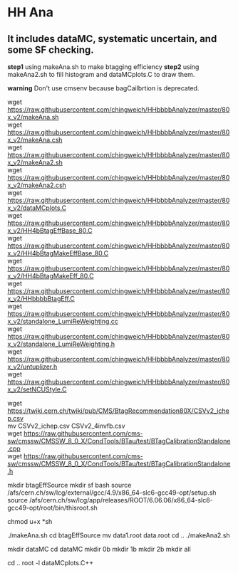 
HH Ana
==============
It includes dataMC, systematic uncertain, and some SF checking.
--------------------
**step1**
using makeAna.sh to make btagging efficiency
**step2**
using makeAna2.sh to fill histogram and dataMCplots.C to draw them.

**warning**
Don't use cmsenv because bagCailbrtion is deprecated. 

wget https://raw.githubusercontent.com/chingweich/HHbbbbAnalyzer/master/80x_v2/makeAna.sh<br>
wget https://raw.githubusercontent.com/chingweich/HHbbbbAnalyzer/master/80x_v2/makeAna.csh<br>
wget https://raw.githubusercontent.com/chingweich/HHbbbbAnalyzer/master/80x_v2/makeAna2.sh<br>
wget https://raw.githubusercontent.com/chingweich/HHbbbbAnalyzer/master/80x_v2/makeAna2.csh<br>
wget https://raw.githubusercontent.com/chingweich/HHbbbbAnalyzer/master/80x_v2/dataMCplots.C<br>
wget https://raw.githubusercontent.com/chingweich/HHbbbbAnalyzer/master/80x_v2/HH4bBtagEffBase_80.C<br>
wget https://raw.githubusercontent.com/chingweich/HHbbbbAnalyzer/master/80x_v2/HH4bBtagMakeEffBase_80.C<br>
wget https://raw.githubusercontent.com/chingweich/HHbbbbAnalyzer/master/80x_v2/HH4bBtagMakeEff_80.C<br>
wget https://raw.githubusercontent.com/chingweich/HHbbbbAnalyzer/master/80x_v2/HHbbbbBtagEff.C<br>
wget https://raw.githubusercontent.com/chingweich/HHbbbbAnalyzer/master/80x_v2/standalone_LumiReWeighting.cc<br>
wget https://raw.githubusercontent.com/chingweich/HHbbbbAnalyzer/master/80x_v2/standalone_LumiReWeighting.h<br>
wget https://raw.githubusercontent.com/chingweich/HHbbbbAnalyzer/master/80x_v2/untuplizer.h<br>
wget https://raw.githubusercontent.com/chingweich/HHbbbbAnalyzer/master/80x_v2/setNCUStyle.C<br>

wget https://twiki.cern.ch/twiki/pub/CMS/BtagRecommendation80X/CSVv2_ichep.csv<br>
mv CSVv2_ichep.csv CSVv2_4invfb.csv<br>
wget https://raw.githubusercontent.com/cms-sw/cmssw/CMSSW_8_0_X/CondTools/BTau/test/BTagCalibrationStandalone.cpp<br>
wget https://raw.githubusercontent.com/cms-sw/cmssw/CMSSW_8_0_X/CondTools/BTau/test/BTagCalibrationStandalone.h<br>

mkdir btagEffSource
mkdir sf
bash
source /afs/cern.ch/sw/lcg/external/gcc/4.9/x86_64-slc6-gcc49-opt/setup.sh
source /afs/cern.ch/sw/lcg/app/releases/ROOT/6.06.06/x86_64-slc6-gcc49-opt/root/bin/thisroot.sh

chmod u+x *sh

./makeAna.sh
cd btagEffSource
mv data1.root data.root
cd ..
./makeAna2.sh

mkdir dataMC
cd dataMC
mkdir 0b
mkdir 1b
mkdir 2b
mkdir all

cd ..
root -l dataMCplots.C++